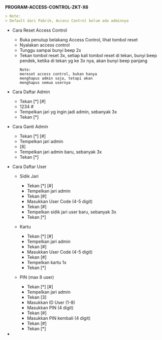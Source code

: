 **PROGRAM-ACCESS-CONTROL-ZKT-X6**
```markdown
> Note:
> Default dari Pabrik, Access Control belum ada adminnya
```
- Cara Reset Access Control
  - Buka penutup belakang Access Control, lihat tombol reset
  - Nyalakan access control
  - Tunggu sampai bunyi beep 2x
  - Tekan tombol reset 3x, setiap kali tombol reset di tekan, bunyi beep pendek, ketika di tekan yg ke 3x nya, akan bunyi beep panjang
    ```
    Note:
    mereset access control, bukan hanya
    menghapus admin saja, tetapi akan
    menghapus semua usernya
    ```

- Cara Daftar Admin
  - Tekan [*] [#]
  - 1234 #
  - Tempelkan jari yg ingin jadi admin, sebanyak 3x
  - Tekan [*]

- Cara Ganti Admin
  - Tekan [*] [#]
  - Tempelkan jari admin
  - [8]
  - Tempelkan jari admin baru, sebanyak 3x
  - Tekan [*]

- Cara Daftar User
  - Sidik Jari
    - Tekan [*] [#]
    - Tempelkan jari admin
    - Tekan [#]
    - Masukkan User Code (4-5 digit)
    - Tekan [#]
    - Tempelkan sidik jari user baru, sebanyak 3x
    - Tekan [*]

  - Kartu
    - Tekan [*] [#]
    - Tempelkan jari admin
    - Tekan [#]
    - Masukkan User Code (4-5 digit)
    - Tekan [#]
    - Tempelkan kartu 1x
    - Tekan [*]

  - PIN (max 8 user)
    - Tekan [*] [#]
    - Tempelkan jari admin
    - Tekan [3]
    - Masukkan ID User (1-8)
    - Masukkan PIN (4 digit)
    - Tekan [#]
    - Masukkan PIN kembali (4 digit)
    - Tekan [#]
    - Tekan [*]

- 
